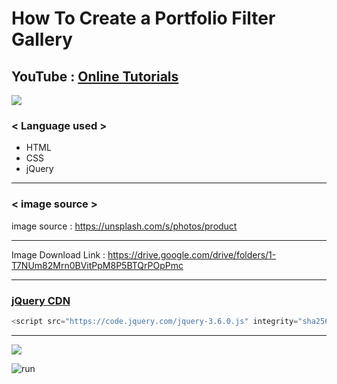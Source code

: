 # How To Create a Portfolio Filter Gallery

## YouTube : [Online Tutorials](https://www.youtube.com/channel/UCbwXnUipZsLfUckBPsC7Jog)

<a href="#"><img src="https://img.shields.io/badge/Tistory-orange?style=for-the-badge"></a>

### < Language used >

* HTML
* CSS
* jQuery

---

### < image source >

image source : https://unsplash.com/s/photos/product

---

Image Download Link : https://drive.google.com/drive/folders/1-T7NUm82Mrn0BVitPpM8P5BTQrPOpPmc

---

### [jQuery CDN](https://code.jquery.com/)

```javascript
<script src="https://code.jquery.com/jquery-3.6.0.js" integrity="sha256-H+K7U5CnXl1h5ywQfKtSj8PCmoN9aaq30gDh27Xc0jk=" crossorigin="anonymous"></script>
```

---

<a href="https://www.youtube.com/watch?v=ZjrqnxDEkzA"><img src="https://img.shields.io/badge/YouTube-FF0000?style=for-the-badge&logo=youtube&logoColor=white"></a>

![run](https://user-images.githubusercontent.com/51290739/117472183-95033200-af93-11eb-84c5-cc3c82408c00.gif)
